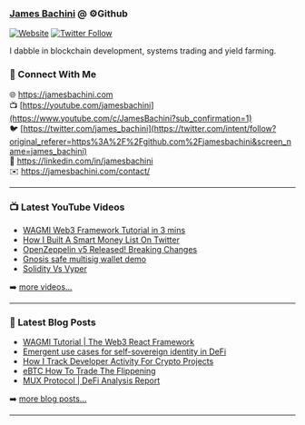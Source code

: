 ### [James Bachini][website] @ ⚙️Github

[![Website](https://img.shields.io/website?label=jamesbachini.com&style=for-the-badge&url=https%3A%2F%2Fjamesbachini.com)](https://jamesbachini.com)
[![Twitter Follow](https://img.shields.io/twitter/follow/james_bachini?color=1DA1F2&logo=twitter&style=for-the-badge)](https://twitter.com/intent/follow?original_referer=https%3A%2F%2Fgithub.com%2Fjamesbachini&screen_name=jamesbachini)

I dabble in blockchain development, systems trading and yield farming.

### 👋 Connect With Me

🌐 https://jamesbachini.com
<br />
📺 [https://youtube.com/jamesbachini](https://www.youtube.com/c/JamesBachini?sub_confirmation=1)
<br />
🐦 [https://twitter.com/james_bachini](https://twitter.com/intent/follow?original_referer=https%3A%2F%2Fgithub.com%2Fjamesbachini&screen_name=james_bachini)
<br />
👔 https://linkedin.com/in/jamesbachini
<br />
✉️ https://jamesbachini.com/contact/

---

### 📺 Latest YouTube Videos

<!-- YOUTUBE:START -->
- [WAGMI Web3 Framework Tutorial in 3 mins](https://www.youtube.com/watch?v=Bn6lhw27pzU)
- [How I Built A Smart Money List On Twitter](https://www.youtube.com/watch?v=4qYraarbsYs)
- [OpenZeppelin v5 Released! Breaking Changes](https://www.youtube.com/watch?v=d3L_qUe9aNQ)
- [Gnosis safe multisig wallet demo](https://www.youtube.com/watch?v=zis7Xr6fM9M)
- [Solidity Vs Vyper](https://www.youtube.com/watch?v=FEs5qDR1Y-0)
<!-- YOUTUBE:END -->

➡️ [more videos...](https://youtube.com/jamesbachini)

---

### 📝 Latest Blog Posts

<!-- BLOG-POST-LIST:START -->
- [WAGMI Tutorial | The Web3 React Framework](https://jamesbachini.com/wagmi-tutorial/)
- [Emergent use cases for self-sovereign identity in DeFi](https://jamesbachini.com/self-sovereign-identity/)
- [How I Track Developer Activity For Crypto Projects](https://jamesbachini.com/track-developer-activity/)
- [eBTC How To Trade The Flippening](https://jamesbachini.com/ebtc/)
- [MUX Protocol | DeFi Analysis Report](https://jamesbachini.com/mux-protocol-defi-analysis-report/)
<!-- BLOG-POST-LIST:END -->

➡️ [more blog posts...](https://jamesbachini.com)

---

[website]: https://jamesbachini.com
[twitter]: https://twitter.com/james_bachini
[youtube]: https://youtube.com/jamesbachini
[linkedin]: https://linkedin.com/in/jamesbachini
